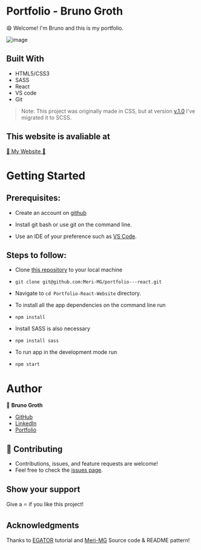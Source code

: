 # Portfolio - Bruno Groth

😄 Welcome! I'm Bruno and this is my portfolio.

![image](https://user-images.githubusercontent.com/96024737/201509680-cb6233e5-cfa8-4d8b-8343-fa1d2c7c4eed.png)


## Built With

- HTML5/CSS3
- SASS
- React
- VS code
- Git

 > Note: This project was originally made in CSS, but at version [v.1.0](https://github.com/brunogroth/Portfolio-React-Website/releases/tag/v1.0) I've migrated it to SCSS.

## This website is avaliable at
 [🚀 My Website 🚀](https://brunogroth.github.io/Portfolio-React-Website/)


# Getting Started

## Prerequisites:


- Create an account on [github](https://github.com/login)

- Install git bash or use git on the command line.

- Use an IDE of your preference such as [VS Code](https://code.visualstudio.com/download).

## Steps to follow:

- Clone [this repository](https://github.com/brunogroth/Portfolio-React-Website) to your local machine 
- ```
  git clone git@github.com:Meri-MG/portfolio---react.git
  ```

- Navigate to `cd Portfolio-React-Website` directory.

- To install all the app dependencies on the command line run
- ```
  npm install
  ``` 
  
 - Install SASS is also necessary
 - ```
   npm install sass
   ```

- To run app in the development mode run 
- ```
  npm start
  ```
# Author

:man: **Bruno Groth**
- [GitHub](https://github.com/brunogroth)
- [LinkedIn](https://linkedin.com/in/bruno-groth/)
- [Portfolio](https://brunogroth.github.io/Portfolio-React-Website)

## 🤝 Contributing
- Contributions, issues, and feature requests are welcome!
- Feel free to check the [issues page](https://github.com/brunogroth/Portfolio-React-Website/issues).

## Show your support
Give a ⭐ if you like this project!

## Acknowledgments
Thanks to [EGATOR](https://www.youtube.com/watch?v=G-Cr00UYokU&list=WL&index=55) tutorial and [Meri-MG](https://github.com/Meri-MG) Source code & README pattern!
